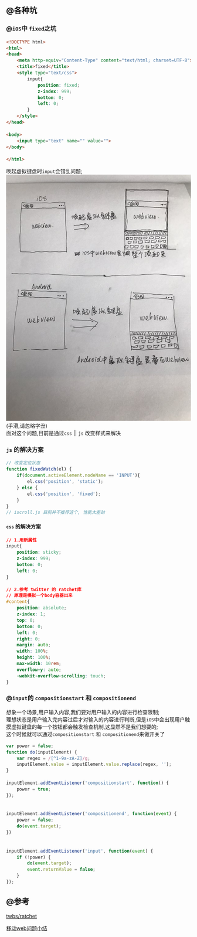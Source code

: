 ## @各种坑

### @`iOS`中 `fixed`之坑

```html
<!DOCTYPE html>
<html>
<head>
    <meta http-equiv="Content-Type" content="text/html; charset=UTF-8">
    <title>fixed</title>
    <style type="text/css">
        input{
            position: fixed;
            z-index: 999;
            bottom: 0;
            left: 0;
        }
    </style>
</head>

<body>
    <input type="text" name="" value="">
</body>

</html>

```

唤起虚拟键盘时`input`会错乱问题;   
![fixed之坑](../images/IMG_0754.JPG)   
(手滑,请忽略字丑)    
面对这个问题,目前是通过`css` || `js` 改变样式来解决

### `js` 的解决方案

``` JavaScript
// 改变定位状态
function fixedWatch(el) {
    if(document.activeElement.nodeName == 'INPUT'){
        el.css('position', 'static');
    } else {
        el.css('position', 'fixed');
    }
}
// iscroll.js 目前并不推荐这个, 性能太差劲
```

#### `css` 的解决方案
```css
// 1.用新属性
input{
    position: sticky;
    z-index: 999;
    bottom: 0;
    left: 0;
}

// 2.参考 twitter 的 ratchet库
// 原理是模拟一个body容器出来
#content{
    position: absolute;
    z-index: 1;
    top: 0;
    bottom: 0;
    left: 0;
    right: 0;
    margin: auto;
    width: 100%;
    height: 100%;
    max-width: 10rem;
    overflow-y: auto;
    -webkit-overflow-scrolling: touch;
}
```


### @`input`的 `compositionstart` 和 `compositionend`

想象一个场景,用户输入内容,我们要对用户输入的内容进行检查限制;   
理想状态是用户输入完内容过后才对输入的内容进行判断,但是`iOS`中会出现用户触摸虚拟键盘的每一个按钮都会触发检查机制,这显然不是我们想要的;   
这个时候就可以通过`compositionstart` 和 `compositionend`来做开关了

```javascript
var power = false;
function do(inputElement) {
    var regex = /[^1-9a-zA-Z]/g;
    inputElement.value = inputElement.value.replace(regex, '');
}

inputElement.addEventListener('compositionstart', function() {
    power = true;
});


inputElement.addEventListener('compositionend', function(event) {
    power = false;
    do(event.target);
})


inputElement.addEventListener('input', function(event) {
    if (!power) {
        do(event.target);
        event.returnValue = false;
    }
});

```

## @参考

<a href="https://github.com/twbs/ratchet" target="_blank">twbs/ratchet</a>


<a href="http://www.alloyteam.com/2015/06/yi-dong-web-wen-ti-xiao-jie/" target="_blank">移动web问题小结</a>
